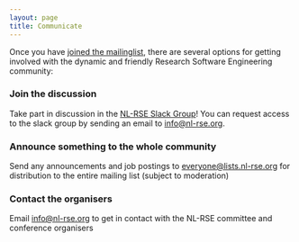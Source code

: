 ```yaml
---
layout: page
title: Communicate
---
```


Once you have [joined the mailinglist](https://lists.nl-rse.org/mailman/listinfo/everyone), there are several options for getting involved with the dynamic and friendly
Research Software Engineering community:

### Join the discussion

Take part in discussion in the [NL-RSE Slack Group](https://nl-rse.slack.com)! You can request access to the slack group by sending an email to info@nl-rse.org.

### Announce something to the whole community

Send any announcements and job postings to everyone@lists.nl-rse.org for distribution to the entire mailing list (subject to moderation)

### Contact the organisers

Email info@nl-rse.org to get in contact with the NL-RSE committee and conference organisers




